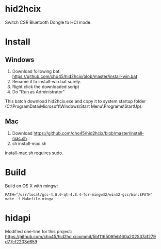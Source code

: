 hid2hcix
========

Switch CSR Bluetooth Dongle to HCI mode.

# Install

## Windows

 1. Download following bat: https://github.com/cho45/hid2hcix/blob/master/install-win.bat
 2. Rename it to install-win.bat surely.
 3. Right click the downloaded script
 4. Do "Run as Administrator"

This batch download hid2hcix.exe and copy it to system startup folder (C:\ProgramData\Microsoft\Windows\Start Menu\Programs\StartUp).

## Mac

  1. Download https://github.com/cho45/hid2hcix/blob/master/install-mac.sh
  2. sh install-mac.sh
  
install-mac.sh requires sudo.

# Build

Build on OS X with mingw:

```
PATH="/usr/local/gcc-4.8.0-qt-4.8.4-for-mingw32/win32-gcc/bin:$PATH" make -f Makefile.mingw
```

# hidapi

Modified one-line for this project: https://github.com/cho45/hid2hcix/commit/5bf116509feb160a202537a1279d77cf2203d659

